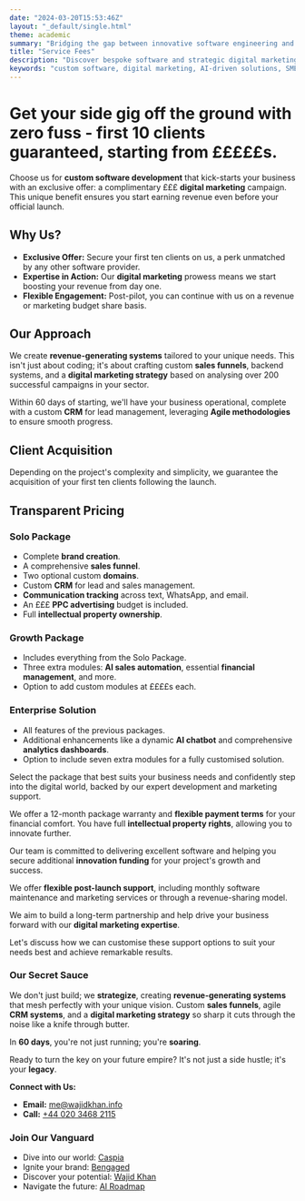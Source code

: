 ```yaml
---
date: "2024-03-20T15:53:46Z"
layout: "_default/single.html"
theme: academic
summary: "Bridging the gap between innovative software engineering and impactful digital marketing for your brand's success online."
title: "Service Fees"
description: "Discover bespoke software and strategic digital marketing solutions tailored for SMEs and startups. Let's tackle your digital challenges together."
keywords: "custom software, digital marketing, AI-driven solutions, SME growth, startup innovation"
---
```


# Get your side gig off the ground with zero fuss - first 10 clients guaranteed, starting from £££££s.

Choose us for **custom software development** that kick-starts your business with an exclusive offer: a complimentary £££ **digital marketing** campaign. This unique benefit ensures you start earning revenue even before your official launch.

## Why Us?

- **Exclusive Offer:** Secure your first ten clients on us, a perk unmatched by any other software provider.
- **Expertise in Action:** Our **digital marketing** prowess means we start boosting your revenue from day one.
- **Flexible Engagement:** Post-pilot, you can continue with us on a revenue or marketing budget share basis.

## Our Approach

We create **revenue-generating systems** tailored to your unique needs. This isn't just about coding; it's about crafting custom **sales funnels**, backend systems, and a **digital marketing strategy** based on analysing over 200 successful campaigns in your sector. 

Within 60 days of starting, we'll have your business operational, complete with a custom **CRM** for lead management, leveraging **Agile methodologies** to ensure smooth progress.

## Client Acquisition

Depending on the project's complexity and simplicity, we guarantee the acquisition of your first ten clients following the launch.

## Transparent Pricing

### Solo Package  

- Complete **brand creation**.
- A comprehensive **sales funnel**.
- Two optional custom **domains**.
- Custom **CRM** for lead and sales management.
- **Communication tracking** across text, WhatsApp, and email.
- An £££ **PPC advertising** budget is included.
- Full **intellectual property ownership**.

### Growth Package 

- Includes everything from the Solo Package.
- Three extra modules: **AI sales automation**, essential **financial management**, and more.
- Option to add custom modules at ££££s each.

### Enterprise Solution 

- All features of the previous packages.
- Additional enhancements like a dynamic **AI chatbot** and comprehensive **analytics dashboards**.
- Option to include seven extra modules for a fully customised solution.

Select the package that best suits your business needs and confidently step into the digital world, backed by our expert development and marketing support.

We offer a 12-month package warranty and **flexible payment terms** for your financial comfort. You have full **intellectual property rights**, allowing you to innovate further. 

Our team is committed to delivering excellent software and helping you secure additional **innovation funding** for your project's growth and success.

We offer **flexible post-launch support**, including monthly software maintenance and marketing services or through a revenue-sharing model. 

We aim to build a long-term partnership and help drive your business forward with our **digital marketing expertise**. 

Let's discuss how we can customise these support options to suit your needs best and achieve remarkable results.

### Our Secret Sauce

We don't just build; we **strategize**, creating **revenue-generating systems** that mesh perfectly with your unique vision. Custom **sales funnels**, agile **CRM systems**, and a **digital marketing strategy** so sharp it cuts through the noise like a knife through butter. 

In **60 days**, you're not just running; you're **soaring**.

Ready to turn the key on your future empire? It's not just a side hustle; it's your **legacy**.


**Connect with Us:**
- **Email:** [me@wajidkhan.info](mailto:me@wajidkhan.info)
- **Call:** [+44 020 3468 2115](tel:+442034682115)



### Join Our Vanguard

- Dive into our world: [Caspia](https://caspia.co.uk/)
- Ignite your brand: [Bengaged](https://bengaged.io/)
- Discover your potential: [Wajid Khan](https://wajidkhan.info/)
- Navigate the future: [AI Roadmap](https://airoadmap.org/) 
